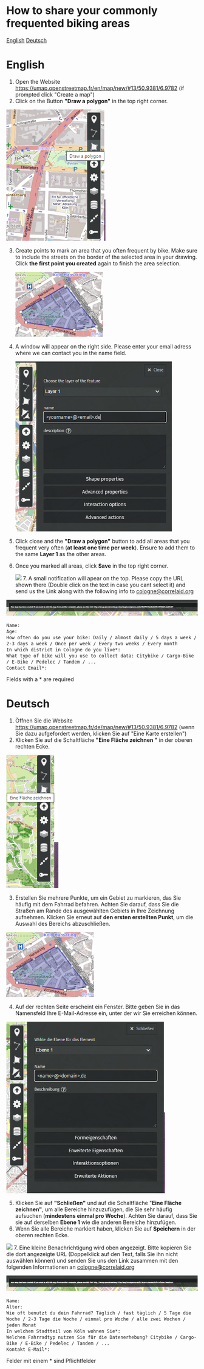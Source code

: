 # How to share your commonly frequented biking areas
[English](#English)
[Deutsch](#Deutsch)

# English
1. Open the Website https://umap.openstreetmap.fr/en/map/new/#13/50.9381/6.9782 (if prompted click "Create a map")
2. Click on the Button **"Draw a polygon"** in the top right corner.

![](images/20220516094658.png)

3. Create points to mark an area that you often frequent by bike. Make sure to include the streets on the border of the selected area in your drawing. Click **the first point you created** again to finish the area selection.

    ![](images/20220516100005.png)
4. A window will appear on the right side. Please enter your email adress where we can contact you in the name field.

   ![](images/20220516103153.png)
5. Click close and the **"Draw a polygon"** button to add all areas that you frequent very often (**at least one time per week**). Ensure to add them to the same **Layer 1** as the other areas.
6. Once you marked all areas, click **Save** in the top right corner.

   ![](mages/20220516103433.png)
   7. A small notification will apear on the top. Please copy the URL shown there (Double click on the text in case you cant select it) and send us the Link along with the following info to cologne@correlaid.org

![](images/20220516103637.png)

    Name:
    Age:
    How often do you use your bike: Daily / almost daily / 5 days a week / 2-3 days a week / Once per week / Every two weeks / Every month
    In which district in Cologne do you live*:
    What type of bike will you use to collect data: Citybike / Cargo-Bike / E-Bike / Pedelec / Tandem / ...
    Contact Email*:

   Fields with a * are required
   
# Deutsch
1. Öffnen Sie die Website https://umap.openstreetmap.fr/de/map/new/#13/50.9381/6.9782 (wenn Sie dazu aufgefordert werden, klicken Sie auf "Eine Karte erstellen")
2. Klicken Sie auf die Schaltfläche **"Eine Fläche zeichnen "** in der oberen rechten Ecke.
   
![](images/20220516104314.png)

3. Erstellen Sie mehrere Punkte, um ein Gebiet zu markieren, das Sie häufig mit dem Fahrrad befahren. Achten Sie darauf, dass Sie die Straßen am Rande des ausgewählten Gebiets in Ihre Zeichnung aufnehmen. Klicken Sie erneut auf **den ersten erstellten Punkt**, um die Auswahl des Bereichs abzuschließen.

![](images/20220516100005.png)

4. Auf der rechten Seite erscheint ein Fenster. Bitte geben Sie in das Namensfeld Ihre E-Mail-Adresse ein, unter der wir Sie erreichen können.

![](images/20220516104443.png)

5. Klicken Sie auf **"Schließen"** und auf die Schaltfläche "**Eine Fläche zeichnen"**, um alle Bereiche hinzuzufügen, die Sie sehr häufig aufsuchen (**mindestens einmal pro Woche**). Achten Sie darauf, dass Sie sie auf derselben **Ebene 1** wie die anderen Bereiche hinzufügen.
6. Wenn Sie alle Bereiche markiert haben, klicken Sie auf **Speichern** in der oberen rechten Ecke. 

![](20220516104557.png)
7. Eine kleine Benachrichtigung wird oben angezeigt. Bitte kopieren Sie die dort angezeigte URL (Doppelklick auf den Text, falls Sie ihn nicht auswählen können) und senden Sie uns den Link zusammen mit den folgenden Informationen an cologne@correlaid.org
 
 ![](images/20220516103637.png)

   
    Name:
    Alter:
    Wie oft benutzt du dein Fahrrad? Täglich / fast täglich / 5 Tage die Woche / 2-3 Tage die Woche / einmal pro Woche / alle zwei Wochen / jeden Monat
    In welchem Stadtteil von Köln wohnen Sie*:
    Welchen Fahrradtyp nutzen Sie für die Datenerhebung? Citybike / Cargo-Bike / E-Bike / Pedelec / Tandem / ...
    Kontakt E-Mail*:

   Felder mit einem * sind Pflichtfelder


